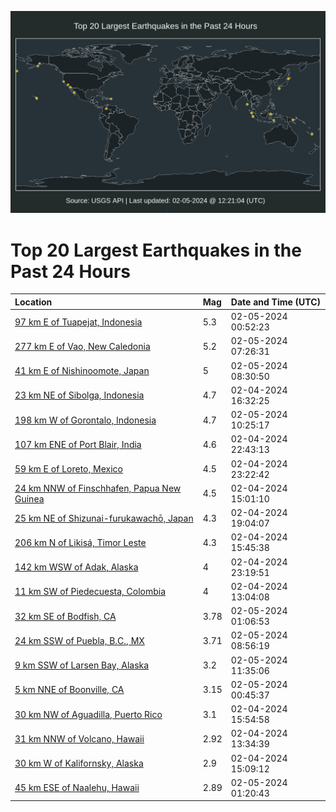 ![Map](./map.png)

# Top 20 Largest Earthquakes in the Past 24 Hours

| Location | Mag | Date and Time (UTC) |
|:---|:---|:---|
| [97 km E of Tuapejat, Indonesia](https://earthquake.usgs.gov/earthquakes/eventpage/us7000lx01) | 5.3 | 02-05-2024 00:52:23 |
| [277 km E of Vao, New Caledonia](https://earthquake.usgs.gov/earthquakes/eventpage/us7000lx12) | 5.2 | 02-05-2024 07:26:31 |
| [41 km E of Nishinoomote, Japan](https://earthquake.usgs.gov/earthquakes/eventpage/us7000lx1f) | 5 | 02-05-2024 08:30:50 |
| [23 km NE of Sibolga, Indonesia](https://earthquake.usgs.gov/earthquakes/eventpage/us7000lwye) | 4.7 | 02-04-2024 16:32:25 |
| [198 km W of Gorontalo, Indonesia](https://earthquake.usgs.gov/earthquakes/eventpage/us7000lx20) | 4.7 | 02-05-2024 10:25:17 |
| [107 km ENE of Port Blair, India](https://earthquake.usgs.gov/earthquakes/eventpage/us7000lwzl) | 4.6 | 02-04-2024 22:43:13 |
| [59 km E of Loreto, Mexico](https://earthquake.usgs.gov/earthquakes/eventpage/us7000lwzq) | 4.5 | 02-04-2024 23:22:42 |
| [24 km NNW of Finschhafen, Papua New Guinea](https://earthquake.usgs.gov/earthquakes/eventpage/us7000lwy1) | 4.5 | 02-04-2024 15:01:10 |
| [25 km NE of Shizunai-furukawachō, Japan](https://earthquake.usgs.gov/earthquakes/eventpage/us7000lwz3) | 4.3 | 02-04-2024 19:04:07 |
| [206 km N of Likisá, Timor Leste](https://earthquake.usgs.gov/earthquakes/eventpage/us7000lwy7) | 4.3 | 02-04-2024 15:45:38 |
| [142 km WSW of Adak, Alaska](https://earthquake.usgs.gov/earthquakes/eventpage/ak0241m9mao1) | 4 | 02-04-2024 23:19:51 |
| [11 km SW of Piedecuesta, Colombia](https://earthquake.usgs.gov/earthquakes/eventpage/us7000lwxf) | 4 | 02-04-2024 13:04:08 |
| [32 km SE of Bodfish, CA](https://earthquake.usgs.gov/earthquakes/eventpage/ci40662944) | 3.78 | 02-05-2024 01:06:53 |
| [24 km SSW of Puebla, B.C., MX](https://earthquake.usgs.gov/earthquakes/eventpage/ci40663112) | 3.71 | 02-05-2024 08:56:19 |
| [9 km SSW of Larsen Bay, Alaska](https://earthquake.usgs.gov/earthquakes/eventpage/ak0241nq3s2g) | 3.2 | 02-05-2024 11:35:06 |
| [5 km NNE of Boonville, CA](https://earthquake.usgs.gov/earthquakes/eventpage/nc73998616) | 3.15 | 02-05-2024 00:45:37 |
| [30 km NW of Aguadilla, Puerto Rico](https://earthquake.usgs.gov/earthquakes/eventpage/pr71439058) | 3.1 | 02-04-2024 15:54:58 |
| [31 km NNW of Volcano, Hawaii](https://earthquake.usgs.gov/earthquakes/eventpage/hv74094571) | 2.92 | 02-04-2024 13:34:39 |
| [30 km W of Kalifornsky, Alaska](https://earthquake.usgs.gov/earthquakes/eventpage/ak0241m4slpj) | 2.9 | 02-04-2024 15:09:12 |
| [45 km ESE of Naalehu, Hawaii](https://earthquake.usgs.gov/earthquakes/eventpage/hv74095366) | 2.89 | 02-05-2024 01:20:43 |
